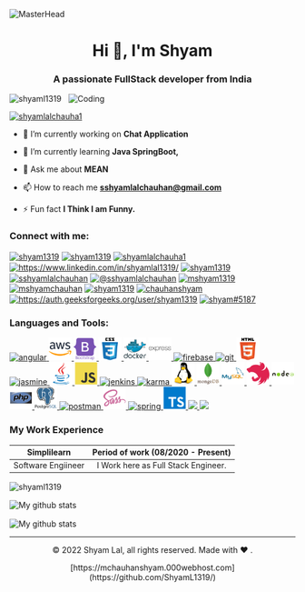 ![MasterHead](https://www.apple.com/newsroom/images/product/app-store/apple_wwdc-app-developer-academy_hero_05112021_big.gif.medium_2x.gif)
<h1 align="center">Hi 👋, I'm Shyam</h1>
<h3 align="center">A passionate FullStack developer from India</h3>
<img align="right" alt="Coding" width="400" src="https://www.techbabble.zone/content/images/size/w1920/2021/07/46207-programmer-1.gif">

<p align="left"> <img src="https://komarev.com/ghpvc/?username=shyaml1319&label=Profile%20views&color=0e75b6&style=flat" alt="shyaml1319" /> </p>

<p align="left"> <a href="https://twitter.com/shyamlalchauha1" target="blank"><img src="https://img.shields.io/twitter/follow/shyamlalchauha1?logo=twitter&style=for-the-badge" alt="shyamlalchauha1" /></a> </p>

- 🔭 I’m currently working on **Chat Application**

- 🌱 I’m currently learning **Java SpringBoot,**

- 💬 Ask me about **MEAN**

- 📫 How to reach me **sshyamlalchauhan@gmail.com**

- ⚡ Fun fact **I Think I am Funny.**

<h3 align="left">Connect with me:</h3>
<p align="left">
<a href="https://codepen.io/shyam1319" target="blank"><img align="center" src="https://raw.githubusercontent.com/rahuldkjain/github-profile-readme-generator/master/src/images/icons/Social/codepen.svg" alt="shyam1319" height="30" width="40" /></a>
<a href="https://dev.to/shyam1319" target="blank"><img align="center" src="https://raw.githubusercontent.com/rahuldkjain/github-profile-readme-generator/master/src/images/icons/Social/devto.svg" alt="shyam1319" height="30" width="40" /></a>
<a href="https://twitter.com/shyamlalchauha1" target="blank"><img align="center" src="https://raw.githubusercontent.com/rahuldkjain/github-profile-readme-generator/master/src/images/icons/Social/twitter.svg" alt="shyamlalchauha1" height="30" width="40" /></a>
<a href="https://linkedin.com/in/https://www.linkedin.com/in/shyamlal1319/" target="blank"><img align="center" src="https://raw.githubusercontent.com/rahuldkjain/github-profile-readme-generator/master/src/images/icons/Social/linked-in-alt.svg" alt="https://www.linkedin.com/in/shyamlal1319/" height="30" width="40" /></a>
<a href="https://stackoverflow.com/users/shyam1319" target="blank"><img align="center" src="https://raw.githubusercontent.com/rahuldkjain/github-profile-readme-generator/master/src/images/icons/Social/stack-overflow.svg" alt="shyam1319" height="30" width="40" /></a>
<a href="https://codesandbox.com/sshyamlalchauhan" target="blank"><img align="center" src="https://raw.githubusercontent.com/rahuldkjain/github-profile-readme-generator/master/src/images/icons/Social/codesandbox.svg" alt="sshyamlalchauhan" height="30" width="40" /></a>
<a href="https://medium.com/@sshyamlalchauhan" target="blank"><img align="center" src="https://raw.githubusercontent.com/rahuldkjain/github-profile-readme-generator/master/src/images/icons/Social/medium.svg" alt="@sshyamlalchauhan" height="30" width="40" /></a>
<a href="https://www.codechef.com/users/mshyam1319" target="blank"><img align="center" src="https://cdn.jsdelivr.net/npm/simple-icons@3.1.0/icons/codechef.svg" alt="mshyam1319" height="30" width="40" /></a>
<a href="https://www.hackerrank.com/mshyamchauhan" target="blank"><img align="center" src="https://raw.githubusercontent.com/rahuldkjain/github-profile-readme-generator/master/src/images/icons/Social/hackerrank.svg" alt="mshyamchauhan" height="30" width="40" /></a>
<a href="https://www.leetcode.com/shyam1319" target="blank"><img align="center" src="https://raw.githubusercontent.com/rahuldkjain/github-profile-readme-generator/master/src/images/icons/Social/leet-code.svg" alt="shyam1319" height="30" width="40" /></a>
<a href="https://www.hackerearth.com/chauhanshyam" target="blank"><img align="center" src="https://raw.githubusercontent.com/rahuldkjain/github-profile-readme-generator/master/src/images/icons/Social/hackerearth.svg" alt="chauhanshyam" height="30" width="40" /></a>
<a href="https://auth.geeksforgeeks.org/user/https://auth.geeksforgeeks.org/user/shyam1319" target="blank"><img align="center" src="https://raw.githubusercontent.com/rahuldkjain/github-profile-readme-generator/master/src/images/icons/Social/geeks-for-geeks.svg" alt="https://auth.geeksforgeeks.org/user/shyam1319" height="30" width="40" /></a>
<a href="https://discord.gg/shyam#5187" target="blank"><img align="center" src="https://raw.githubusercontent.com/rahuldkjain/github-profile-readme-generator/master/src/images/icons/Social/discord.svg" alt="shyam#5187" height="30" width="40" /></a>
</p>

<h3 align="left">Languages and Tools:</h3>
<p align="left"> <a href="https://angular.io" target="_blank" rel="noreferrer"> <img src="https://angular.io/assets/images/logos/angular/angular.svg" alt="angular" width="40" height="40"/> </a> <a href="https://aws.amazon.com" target="_blank" rel="noreferrer"> <img src="https://raw.githubusercontent.com/devicons/devicon/master/icons/amazonwebservices/amazonwebservices-original-wordmark.svg" alt="aws" width="40" height="40"/> </a> <a href="https://getbootstrap.com" target="_blank" rel="noreferrer"> <img src="https://raw.githubusercontent.com/devicons/devicon/master/icons/bootstrap/bootstrap-plain-wordmark.svg" alt="bootstrap" width="40" height="40"/> </a> <a href="https://www.w3schools.com/css/" target="_blank" rel="noreferrer"> <img src="https://raw.githubusercontent.com/devicons/devicon/master/icons/css3/css3-original-wordmark.svg" alt="css3" width="40" height="40"/> </a> <a href="https://www.docker.com/" target="_blank" rel="noreferrer"> <img src="https://raw.githubusercontent.com/devicons/devicon/master/icons/docker/docker-original-wordmark.svg" alt="docker" width="40" height="40"/> </a> <a href="https://expressjs.com" target="_blank" rel="noreferrer"> <img src="https://raw.githubusercontent.com/devicons/devicon/master/icons/express/express-original-wordmark.svg" alt="express" width="40" height="40"/> </a> <a href="https://firebase.google.com/" target="_blank" rel="noreferrer"> <img src="https://www.vectorlogo.zone/logos/firebase/firebase-icon.svg" alt="firebase" width="40" height="40"/> </a> <a href="https://git-scm.com/" target="_blank" rel="noreferrer"> <img src="https://www.vectorlogo.zone/logos/git-scm/git-scm-icon.svg" alt="git" width="40" height="40"/> </a> <a href="https://www.w3.org/html/" target="_blank" rel="noreferrer"> <img src="https://raw.githubusercontent.com/devicons/devicon/master/icons/html5/html5-original-wordmark.svg" alt="html5" width="40" height="40"/> </a> <a href="https://jasmine.github.io/" target="_blank" rel="noreferrer"> <img src="https://www.vectorlogo.zone/logos/jasmine/jasmine-icon.svg" alt="jasmine" width="40" height="40"/> </a> <a href="https://www.java.com" target="_blank" rel="noreferrer"> <img src="https://raw.githubusercontent.com/devicons/devicon/master/icons/java/java-original.svg" alt="java" width="40" height="40"/> </a> <a href="https://developer.mozilla.org/en-US/docs/Web/JavaScript" target="_blank" rel="noreferrer"> <img src="https://raw.githubusercontent.com/devicons/devicon/master/icons/javascript/javascript-original.svg" alt="javascript" width="40" height="40"/> </a> <a href="https://www.jenkins.io" target="_blank" rel="noreferrer"> <img src="https://www.vectorlogo.zone/logos/jenkins/jenkins-icon.svg" alt="jenkins" width="40" height="40"/> </a> <a href="https://karma-runner.github.io/latest/index.html" target="_blank" rel="noreferrer"> <img src="https://raw.githubusercontent.com/detain/svg-logos/780f25886640cef088af994181646db2f6b1a3f8/svg/karma.svg" alt="karma" width="40" height="40"/> </a> <a href="https://www.linux.org/" target="_blank" rel="noreferrer"> <img src="https://raw.githubusercontent.com/devicons/devicon/master/icons/linux/linux-original.svg" alt="linux" width="40" height="40"/> </a> <a href="https://www.mongodb.com/" target="_blank" rel="noreferrer"> <img src="https://raw.githubusercontent.com/devicons/devicon/master/icons/mongodb/mongodb-original-wordmark.svg" alt="mongodb" width="40" height="40"/> </a> <a href="https://www.mysql.com/" target="_blank" rel="noreferrer"> <img src="https://raw.githubusercontent.com/devicons/devicon/master/icons/mysql/mysql-original-wordmark.svg" alt="mysql" width="40" height="40"/> </a> <a href="https://nestjs.com/" target="_blank" rel="noreferrer"> <img src="https://raw.githubusercontent.com/devicons/devicon/master/icons/nestjs/nestjs-plain.svg" alt="nestjs" width="40" height="40"/> </a> <a href="https://nodejs.org" target="_blank" rel="noreferrer"> <img src="https://raw.githubusercontent.com/devicons/devicon/master/icons/nodejs/nodejs-original-wordmark.svg" alt="nodejs" width="40" height="40"/> </a> <a href="https://www.php.net" target="_blank" rel="noreferrer"> <img src="https://raw.githubusercontent.com/devicons/devicon/master/icons/php/php-original.svg" alt="php" width="40" height="40"/> </a> <a href="https://www.postgresql.org" target="_blank" rel="noreferrer"> <img src="https://raw.githubusercontent.com/devicons/devicon/master/icons/postgresql/postgresql-original-wordmark.svg" alt="postgresql" width="40" height="40"/> </a> <a href="https://postman.com" target="_blank" rel="noreferrer"> <img src="https://www.vectorlogo.zone/logos/getpostman/getpostman-icon.svg" alt="postman" width="40" height="40"/> </a> <a href="https://sass-lang.com" target="_blank" rel="noreferrer"> <img src="https://raw.githubusercontent.com/devicons/devicon/master/icons/sass/sass-original.svg" alt="sass" width="40" height="40"/> </a> <a href="https://spring.io/" target="_blank" rel="noreferrer"> <img src="https://www.vectorlogo.zone/logos/springio/springio-icon.svg" alt="spring" width="40" height="40"/> </a> <a href="https://www.typescriptlang.org/" target="_blank" rel="noreferrer"> <img src="https://raw.githubusercontent.com/devicons/devicon/master/icons/typescript/typescript-original.svg" alt="typescript" width="40" height="40"/>
  <img src="https://img.shields.io/badge/Visual_Studio_Code-0078D4?style=for-the-badge&logo=visual%20studio%20code&logoColor=white" />
  <img src="https://img.shields.io/badge/Eclipse-2C2255?style=for-the-badge&logo=eclipse&logoColor=white" />
  </a> </p>
  
 <p><h3>My Work Experience</h3></p>
 
| Simplilearn | Period of work (08/2020 - Present) |
|:---------:|:----------------------------------:|
| Software Engiineer | I Work here as Full Stack Engineer. |

<p><img align="center" src="https://github-readme-stats.vercel.app/api/top-langs?username=shyaml1319&show_icons=true&locale=en&theme=cobalt&hide_border=true" alt="shyaml1319" /></p>
<p><img align="center" src="https://github-readme-streak-stats.herokuapp.com?user=shyaml1319&theme=vue-dark&hide_border=true&date_format=M%20j%5B%2C%20Y%5D" alt="My github stats" /></p>
<p><img align="center" src="https://github-readme-stats.vercel.app/api?username=shyaml1319&show_icons=true&include_all_commits=true&theme=cobalt&hide_border=true" alt="My github stats" /> </p>

---
<p align="center"> © 2022 Shyam Lal, all rights reserved. Made with ❤️ . </p>
<p align="center">
[https://mchauhanshyam.000webhost.com] (https://github.com/ShyamL1319/)
</p>



